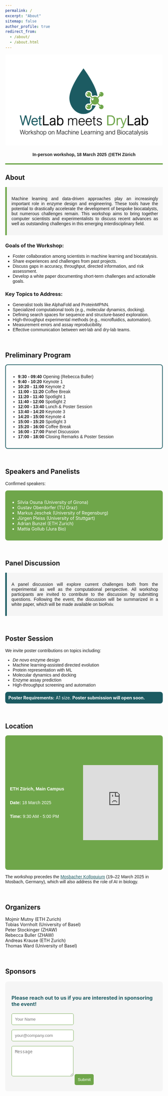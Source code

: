 ```yaml
---
permalink: /
excerpt: "About"
sitemap: false
author_profile: true
redirect_from: 
  - /about/
  - /about.html
---
```


<div style="background-color: white; padding: 20px; border-radius: 8px;">
  <img src="images/logo.png" alt="Workshop Logo" style="max-height: 50vh; display: block; margin: 0 auto;" />
</div>

#### <center style="font-family: 'Arial Nova Light', Arial, sans-serif;"> In-person workshop, 18 March 2025 @ETH Zürich</center> ####

<div style="border-bottom: 4px solid #6FA64A; margin-top: 20px;"></div>

## About
<div style="padding: 15px; background-color: #f5f5f5; border-left: 5px solid #6FA64A;">
  <p style="text-align: justify; font-family: 'Arial Nova Light', Arial, sans-serif;">Machine learning and data-driven approaches play an increasingly important role in enzyme design and engineering. These tools have the potential to drastically accelerate the development of bespoke biocatalysts, but numerous challenges remain. This workshop aims to bring together computer scientists and experimentalists to discuss recent advances as well as outstanding challenges in this emerging interdisciplinary field.</p>
</div>

### Goals of the Workshop:
<ul style="list-style-type: square; font-family: 'Arial Nova Light', Arial, sans-serif;">
  <li>Foster collaboration among scientists in machine learning and biocatalysis.</li>
  <li>Share experiences and challenges from past projects.</li>
  <li>Discuss gaps in accuracy, throughput, directed information, and risk assessment.</li>
  <li>Develop a white paper documenting short-term challenges and actionable goals.</li>
</ul>

### Key Topics to Address:
<ul style="list-style-type: square; font-family: 'Arial Nova Light', Arial, sans-serif;">
  <li>Generalist tools like AlphaFold and ProteinMPNN.</li>
  <li>Specialized computational tools (e.g., molecular dynamics, docking).</li>
  <li>Defining search spaces for sequence and structure-based exploration.</li>
  <li>High-throughput experimental methods (e.g., microfluidics, automation).</li>
  <li>Measurement errors and assay reproducibility.</li>
  <li>Effective communication between wet-lab and dry-lab teams.</li>
</ul>

&nbsp;

## Preliminary Program
<div style="border: 2px solid #1C5B62; border-radius: 8px; padding: 15px;">
  <ul style="font-family: 'Arial Nova Light', Arial, sans-serif;">
    <li><strong>9:30 - 09:40</strong> Opening (Rebecca Buller)</li>
    <li><strong>9:40 - 10:20</strong> Keynote 1</li>
    <li><strong>10:20 - 11:00</strong> Keynote 2</li>
    <li><strong>11:00 - 11:20</strong> Coffee Break</li>
    <li><strong>11:20 - 11:40</strong> Spotlight 1</li>
    <li><strong>11:40 - 12:00</strong> Spotlight 2</li>
    <li><strong>12:00 - 13:40</strong> Lunch & Poster Session</li>
    <li><strong>13:40 - 14:20</strong> Keynote 3</li>
    <li><strong>14:20 - 15:00</strong> Keynote 4</li>
    <li><strong>15:00 - 15:20</strong> Spotlight 3</li>
    <li><strong>15:20 - 16:00</strong> Coffee Break</li>
    <li><strong>16:00 - 17:00</strong> Panel Discussion</li>
    <li><strong>17:00 - 18:00</strong> Closing Remarks & Poster Session</li>
  </ul>
</div>

&nbsp;

## Speakers and Panelists
<p style="font-family: 'Arial Nova Light', Arial, sans-serif;">Confirmed speakers:</p>
<div style="background-color: #6FA64A; color: white; padding: 15px; border-radius: 8px;">
  <ul>
    <li>Silvia Osuna (University of Girona)</li>
    <li>Gustav Oberdorfer (TU Graz)</li>
    <li>Markus Jeschek (University of Regensburg)</li>
    <li>Jürgen Pleiss (University of Stuttgart)</li>
    <li>Adrian Bunzel (ETH Zurich)</li>
    <li>Mattia Gollub (Jura Bio)</li>
  </ul>
</div>

&nbsp;

## Panel Discussion
<div style="padding: 15px; background-color: #f5f5f5; border-left: 5px solid #1C5B62;">
  <p style="text-align: justify; font-family: 'Arial Nova Light', Arial, sans-serif;">A panel discussion will explore current challenges both from the experimental as well as the computational perspective. All workshop participants are invited to contribute to the discussion by submitting questions. Following the event, the discussion will be summarized in a white paper, which will be made available on bioRxiv.</p>
</div>

&nbsp;

## Poster Session
<p style="font-family: 'Arial Nova Light', Arial, sans-serif;">We invite poster contributions on topics including:</p>
<ul style="list-style-type: disc; font-family: 'Arial Nova Light', Arial, sans-serif;">
  <li><em>De novo</em> enzyme design</li>
  <li>Machine learning-assisted directed evolution</li>
  <li>Protein representation with ML</li>
  <li>Molecular dynamics and docking</li>
  <li>Enzyme assay prediction</li>
  <li>High-throughput screening and automation</li>
</ul>

<div style="padding: 10px; background-color: #1C5B62; color: white; border-radius: 8px;">
  <strong>Poster Requirements:</strong> A1 size.  
  <strong>Poster submission will open soon.</strong>
</div>

&nbsp;

## Location
<div style="background-color: #6FA64A; color: white; padding: 15px; border-radius: 8px; display: flex; justify-content: space-between; height: 400px;"> 
  <!-- Left Column (Text) -->
  <div style="flex: 1; padding-right: 20px; display: flex; flex-direction: column; justify-content: center;">
    <p style="font-family: 'Arial Nova Light', Arial, sans-serif;"><strong>ETH Zürich, Main Campus</strong></p>
    <p style="font-family: 'Arial Nova Light', Arial, sans-serif;"><strong>Date:</strong> 18 March 2025</p>
    <p style="font-family: 'Arial Nova Light', Arial, sans-serif;"><strong>Time:</strong> 9:30 AM - 5:00 PM</p>
  </div>
  
  <!-- Right Column (Map) -->
  <div style="flex: 1; display: flex; justify-content: center; align-items: center; position: relative;">
    <iframe 
      src="https://www.google.com/maps/embed?pb=!1m18!1m12!1m3!1d107465.2871738979!2d8.420312774503204!3d47.405257509342526!2m3!1f0!2f0!3f0!3m2!1i1024!2i768!4f13.1!3m3!1m2!1s0x479aa10077f7ad79%3A0xa00b68137ff59d55!2sETH%20HG!5e0!3m2!1sde!2sch!4v1734633219843!5m2!1sde!2sch" 
      style="border:0; height: 60%; aspect-ratio: 1;" 
      allowfullscreen="" 
      loading="lazy" 
      referrerpolicy="no-referrer-when-downgrade">
    </iframe>
  </div>
</div>


<p style="font-family: 'Arial Nova Light', Arial, sans-serif;">The workshop precedes the <a href="https://mosbacher-kolloquium.org/home.html" target="_blank" style="color: #1C5B62;">Mosbacher Kolloquium</a> (19–22 March 2025 in Mosbach, Germany), which will also address the role of AI in biology.</p>

&nbsp;

## Organizers
<ul style="list-style-type: none; padding-left: 0;">
  <li>Mojmir Mutny (ETH Zurich)</li>
  <li>Tobias Vornholt (University of Basel)</li>
  <li>Peter Stockinger (ZHAW)</li>
  <li>Rebecca Buller (ZHAW)</li>
  <li>Andreas Krause (ETH Zurich)</li>
  <li>Thomas Ward (University of Basel)</li>
</ul>

&nbsp;

## Sponsors
<div style="background-color: #f5f5f5; padding: 20px; border-radius: 8px; margin-top: 20px;">
  <div class="row">
    <div class="col-lg-6 col-12">
      <form id="contact-form" class="custom-form">
        <h3 style="margin-bottom: 20px; color: #1C5B62;">Please reach out to us if you are interested in sponsoring the event!</h3>
        <div class="row">
          <div class="col-lg-6 col-md-6 col-12">
            <input type="text" name="from_name" id="name" class="form-control" placeholder="Your Name" required
                   style="padding: 10px; margin-bottom: 15px; border: 1px solid #6FA64A; border-radius: 5px;">
          </div>
          <div class="col-lg-6 col-md-6 col-12">
            <input type="email" name="from_email" id="email" pattern="[^ @]*@[^ @]*" class="form-control" 
                   placeholder="your@company.com" required
                   style="padding: 10px; margin-bottom: 15px; border: 1px solid #6FA64A; border-radius: 5px;">
          </div>
          <div class="col-12">
            <textarea name="message" id="message" rows="5" class="form-control"
                      placeholder="Message" required
                      style="padding: 10px; margin-bottom: 15px; border: 1px solid #6FA64A; border-radius: 5px;"></textarea>
            <button type="submit" class="form-control"
                    style="background-color: #6FA64A; color: white; padding: 10px; border: none; border-radius: 5px;">
              Submit
            </button>
          </div>
        </div>
      </form>
      <!-- Add a status message div -->
      <div id="status-message" style="margin-top: 15px; padding: 10px; border-radius: 5px; display: none;"></div>
    </div>
  </div>
</div>

<!-- EmailJS Integration -->
<script src="https://cdn.emailjs.com/sdk/2.6.4/email.min.js"></script>
<script type="text/javascript">
(function() {
  // Initialize EmailJS with your user ID
  emailjs.init("f3Hb4qrbZBihQc6Z4");
})();

document.getElementById("contact-form").addEventListener("submit", function(event) {
  event.preventDefault();
  
  // Get elements
  const form = this;
  const submitButton = form.querySelector('button[type="submit"]');
  const statusDiv = document.getElementById('status-message');
  
  // Show loading state
  submitButton.innerHTML = 'Sending...';
  submitButton.disabled = true;
  
  // Validate form
  const name = form.querySelector('[name="from_name"]').value.trim();
  const email = form.querySelector('[name="from_email"]').value.trim();
  const message = form.querySelector('[name="message"]').value.trim();
  
  if (!name || !email || !message) {
    showStatus('Please fill in all fields.', 'error');
    submitButton.innerHTML = 'Submit';
    submitButton.disabled = false;
    return;
  }
  
  // Send email using EmailJS
  emailjs.sendForm('service_yky9v4o', 'template_yr47yeu', form)
    .then(function(response) {
      showStatus('Message sent successfully! We will get back to you soon.', 'success');
      form.reset();
    })
    .catch(function(error) {
      showStatus('Failed to send message. Please try again or contact us directly.', 'error');
      console.error('EmailJS Error:', error);
    })
    .finally(function() {
      submitButton.innerHTML = 'Submit';
      submitButton.disabled = false;
    });
});

// Function to show status messages
function showStatus(message, type) {
  const statusDiv = document.getElementById('status-message');
  statusDiv.style.display = 'block';
  statusDiv.textContent = message;
  
  if (type === 'success') {
    statusDiv.style.backgroundColor = '#6FA64A';
    statusDiv.style.color = 'white';
  } else {
    statusDiv.style.backgroundColor = '#ff6b6b';
    statusDiv.style.color = 'white';
  }
  
  // Hide the message after 5 seconds
  setTimeout(() => {
    statusDiv.style.display = 'none';
  }, 5000);
}
</script>
